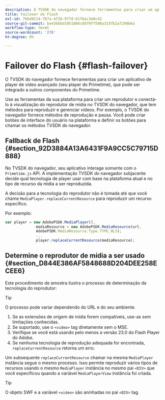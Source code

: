 ```yaml
---
description: O TVSDK do navegador fornece ferramentas para criar um aplicativo de player de vídeo avançado (seu player do Primetime), que pode ser integrado a outros componentes do Primetime.
title: Failover do Flash
exl-id: 76bd9214-767a-4f26-977d-81fbac3e0c42
source-git-commit: be43bbbd1051886c8979ff590a3197b2a7249b6a
workflow-type: tm+mt
source-wordcount: '278'
ht-degree: 0%

---
```


# Failover do Flash {#flash-failover}

O TVSDK do navegador fornece ferramentas para criar um aplicativo de player de vídeo avançado (seu player do Primetime), que pode ser integrado a outros componentes do Primetime.

Use as ferramentas da sua plataforma para criar um reprodutor e conectá-lo à visualização do reprodutor de mídia no TVSDK do navegador, que tem métodos para reproduzir e gerenciar vídeos. Por exemplo, o TVSDK do navegador fornece métodos de reprodução e pausa. Você pode criar botões de interface do usuário na plataforma e definir os botões para chamar os métodos TVSDK do navegador.

## Fallback de Flash {#section_92D3884A13A6431F9A9CC5C79715D888}

No TVSDK do navegador, seu aplicativo interage somente com o `Primetime.js` API. A implementação TVSDK do navegador subjacente decide qual tecnologia de player usar com base na plataforma atual e no tipo de recurso da mídia a ser reproduzida.

A decisão para a tecnologia do reprodutor não é tomada até que você chame `MediaPlayer.replaceCurrentResource` para reproduzir um recurso específico.

Por exemplo:

```js
var player = new AdobePSDK.MediaPlayer(), 
              mediaResource = new AdobePSDK.MediaResource(url, 
              AdobePSDK.MediaResource.Type.TYPE_HLS); 
              ... 
              player.replaceCurrentResource(mediaResource);
```

## Determine o reprodutor de mídia a ser usado {#section_D844E386AF5848688D204DEE258ECEE6}

Este procedimento de amostra ilustra o processo de determinação da tecnologia do reprodutor:

>[!TIP]
>
>O processo pode variar dependendo do URL e do seu ambiente.

1. Se as extensões de origem de mídia forem compatíveis, use-as sem limitações conhecidas.
1. Se suportado, use o `<video>` tag diretamente sem o MSE.
1. Verifique se você está usando pelo menos a versão 23.0 do Flash Player do Adobe.
1. Se nenhuma tecnologia de reprodução adequada for encontrada, `replaceCurrentResource` retorna um erro.

Um subsequente `replaceCurrentResource` chamar na mesma `MediaPlayer` instância segue o mesmo processo. Isso permite reproduzir vários tipos de recursos usando o mesmo `MediaPlayer` instância no mesmo pai `<DIV>` que você especificou quando a variável `MediaPlayerView` instância foi criada.

>[!TIP]
>
>O objeto SWF e a variável `<video>` são aninhadas no pai `<DIV>` tag.
